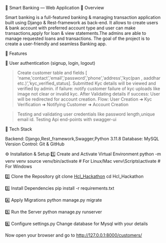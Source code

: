 🏦 Smart Banking — Web Application 📖 Overview

Smart banking is a full-featured banking & managing transaction application built using Django & Rest-framework as back-end. It allows to create users & bank account with preferred account type and user can make transactions,apply for loan & view statements.The admins are able to manage requested loans and transactions. The goal of the project is to create a user-friendly and seamless Banking app.

🚀 Features

🧾 User authentication (signup, login, logout)
  > Create customer table and fields [ 'name,'contact','email','password','phone','address','kyc(pan , aaddhar etc.)','kyc_verified_status]. 
  > Submitted Kyc details will be viewed and verified by admin.
  > if failure: notify customer failure of kyc uploads like image not clear or invalid kyc.
  > After Validating details if success: User will be redirected for account creation.
    Flow:
      User Creation ➜ Kyc Verification ➜ Notifying Customer ➜ Account Creation

  > Testing and validating user credentials like password length,unique email id.
  > Testing Api end-points with swagger-ui 


🧠 Tech Stack

Backend: Django,Rest_framework,Swagger,Python 3.11.8
Database: MySQL Version Control: Git & GitHub

⚙️ Installation & Setup 
1️⃣ Create and Activate Virtual Environment python -m venv venv source venv/bin/activate # For Linux/Mac venv\Scripts\activate # For Windows

2️⃣ Clone the Repository git clone [Hcl_Hackathon](https://github.com/abinash0927/Hcl_Hackathon.git) cd Hcl_Hackathon

3️⃣ Install Dependencies pip install -r requirements.txt

4️⃣ Apply Migrations python manage.py migrate

5️⃣ Run the Server python manage.py runserver

6️⃣ Configure settings.py Change database for Mysql with your details

Now open your browser and go to http://127.0.0.1:8000/customers/
